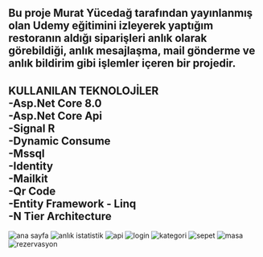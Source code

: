Bu proje Murat Yücedağ tarafından yayınlanmış olan Udemy eğitimini izleyerek yaptığım restoranın aldığı siparişleri anlık olarak görebildiği, anlık mesajlaşma, mail gönderme ve anlık bildirim gibi işlemler içeren bir projedir.
-
 KULLANILAN TEKNOLOJİLER                                                                                                                               
-Asp.Net Core 8.0                                                                                                                                            
-Asp.Net Core Api                                                                                                                
-Signal R                                                                                                  
-Dynamic Consume                                                                                                                                            
-Mssql                                                                                                                                            
-Identity                                                                                                                              
-Mailkit                                                                                                                              
-Qr Code                                                                                                                              
-Entity Framework - Linq                                                                                                                                             
-N Tier Architecture
-
				
![ana sayfa](https://github.com/user-attachments/assets/7579938a-105c-4767-a961-274931223bcf)
![anlık istatistik](https://github.com/user-attachments/assets/298b862f-0325-4c8c-91d2-da1eac0b0630)
![api](https://github.com/user-attachments/assets/3895302b-d7c0-4076-8d22-fdad00f74f4e)
![login](https://github.com/user-attachments/assets/9e82ef8b-2306-4b66-addc-d11ea4240975)
![kategori](https://github.com/user-attachments/assets/5d244858-21f3-46a9-bdc9-f71b55b21f39)
![sepet](https://github.com/user-attachments/assets/e6d391b2-4b44-46fa-a943-17f0a3f8d823)
![masa](https://github.com/user-attachments/assets/b1340c3d-3fa8-4ca5-a301-9a6c2d19a68c)
![rezervasyon](https://github.com/user-attachments/assets/d1236a27-2129-441b-99a5-061ccabfb9c3)


